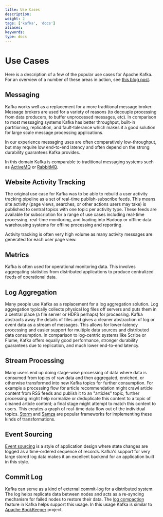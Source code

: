 ```yaml
---
title: Use Cases
description: 
weight: 2
tags: ['kafka', 'docs']
aliases: 
keywords: 
type: docs
---
```


# Use Cases

Here is a description of a few of the popular use cases for Apache Kafka. For an overview of a number of these areas in action, see [this blog post](http://engineering.linkedin.com/distributed-systems/log-what-every-software-engineer-should-know-about-real-time-datas-unifying). 

## Messaging

Kafka works well as a replacement for a more traditional message broker. Message brokers are used for a variety of reasons (to decouple processing from data producers, to buffer unprocessed messages, etc). In comparison to most messaging systems Kafka has better throughput, built-in partitioning, replication, and fault-tolerance which makes it a good solution for large scale message processing applications. 

In our experience messaging uses are often comparatively low-throughput, but may require low end-to-end latency and often depend on the strong durability guarantees Kafka provides. 

In this domain Kafka is comparable to traditional messaging systems such as [ActiveMQ](http://activemq.apache.org) or [RabbitMQ](https://www.rabbitmq.com). 

## Website Activity Tracking

The original use case for Kafka was to be able to rebuild a user activity tracking pipeline as a set of real-time publish-subscribe feeds. This means site activity (page views, searches, or other actions users may take) is published to central topics with one topic per activity type. These feeds are available for subscription for a range of use cases including real-time processing, real-time monitoring, and loading into Hadoop or offline data warehousing systems for offline processing and reporting. 

Activity tracking is often very high volume as many activity messages are generated for each user page view. 

## Metrics

Kafka is often used for operational monitoring data. This involves aggregating statistics from distributed applications to produce centralized feeds of operational data. 

## Log Aggregation

Many people use Kafka as a replacement for a log aggregation solution. Log aggregation typically collects physical log files off servers and puts them in a central place (a file server or HDFS perhaps) for processing. Kafka abstracts away the details of files and gives a cleaner abstraction of log or event data as a stream of messages. This allows for lower-latency processing and easier support for multiple data sources and distributed data consumption. In comparison to log-centric systems like Scribe or Flume, Kafka offers equally good performance, stronger durability guarantees due to replication, and much lower end-to-end latency. 

## Stream Processing

Many users end up doing stage-wise processing of data where data is consumed from topics of raw data and then aggregated, enriched, or otherwise transformed into new Kafka topics for further consumption. For example a processing flow for article recommendation might crawl article content from RSS feeds and publish it to an "articles" topic; further processing might help normalize or deduplicate this content to a topic of cleaned article content; a final stage might attempt to match this content to users. This creates a graph of real-time data flow out of the individual topics. [Storm](https://github.com/nathanmarz/storm) and [Samza](http://samza.incubator.apache.org/) are popular frameworks for implementing these kinds of transformations. 

## Event Sourcing

[Event sourcing](http://martinfowler.com/eaaDev/EventSourcing.html) is a style of application design where state changes are logged as a time-ordered sequence of records. Kafka's support for very large stored log data makes it an excellent backend for an application built in this style. 

## Commit Log

Kafka can serve as a kind of external commit-log for a distributed system. The log helps replicate data between nodes and acts as a re-syncing mechanism for failed nodes to restore their data. The [log compaction](/documentation.html#compaction) feature in Kafka helps support this usage. In this usage Kafka is similar to [Apache BookKeeper](http://zookeeper.apache.org/bookkeeper/) project.
